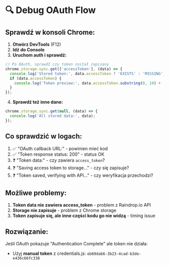 # 🔍 Debug OAuth Flow

## Sprawdź w konsoli Chrome:

1. **Otwórz DevTools** (F12)
2. **Idź do Console**
3. **Uruchom auth i sprawdź:**

```javascript
// Po OAuth, sprawdź czy token został zapisany
chrome.storage.sync.get(['accessToken'], (data) => {
  console.log('Stored token:', data.accessToken ? 'EXISTS' : 'MISSING');
  if (data.accessToken) {
    console.log('Token preview:', data.accessToken.substring(0, 10) + '...');
  }
});
```

4. **Sprawdź też inne dane:**
```javascript
chrome.storage.sync.get(null, (data) => {
  console.log('All stored data:', data);
});
```

## Co sprawdzić w logach:

1. ✅ "OAuth callback URL:" - powinien mieć kod
2. ✅ "Token response status: 200" - status OK 
3. ❓ "Token data:" - czy zawiera `access_token`?
4. ❓ "Saving access token to storage..." - czy się zapisuje?
5. ❓ "Token saved, verifying with API..." - czy weryfikacja przechodzi?

## Możliwe problemy:

1. **Token data nie zawiera access_token** - problem z Raindrop.io API
2. **Storage nie zapisuje** - problem z Chrome storage
3. **Token zapisuje się, ale inne części kodu go nie widzą** - timing issue

## Rozwiązanie:

Jeśli OAuth pokazuje "Authentication Complete" ale token nie działa:
- Użyj **manual token** z credentials.js: `eb69dab6-3b23-4cad-b3de-e436c66fc338`
